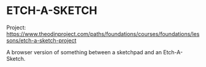 # ETCH-A-SKETCH
Project: https://www.theodinproject.com/paths/foundations/courses/foundations/lessons/etch-a-sketch-project

A browser version of something between a sketchpad and an Etch-A-Sketch.